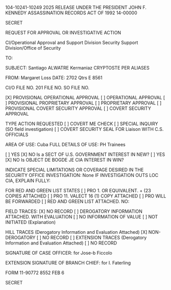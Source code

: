 104-10241-10249
2025 RELEASE UNDER THE PRESIDENT JOHN F. KENNEDY ASSASSINATION RECORDS ACT OF 1992
14-00000

SECRET

REQUEST FOR APPROVAL OR INVESTIGATIVE ACTION

CI/Operational Approval and Support Division
Security Support Division/Office of Security

TO:

SUBJECT: Santiago ALWATRE Kermaniaz
CRYPTOSTE PER ALIASES

FROM: Margaret Loss
DATE: 2702 Qtrs E
8561

CI/O FILE NO.
201 FILE NO.
SO FILE NO.

[X] PROVISIONAL OPERATIONAL APPROVAL
[ ] OPERATIONAL APPROVAL
[ ] PROVISIONAL PROPRIETARY APPROVAL
[ ] PROPRIETARY APPROVAL
[ ] PROVISIONAL COVERT SECURITY APPROVAL
[ ] COVERT SECURITY APPROVAL

TYPE ACTION REQUESTED
[ ] COVERT ME CHECK
[ ] SPECIAL INQUIRY (SO field investigation)
[ ] COVERT SECURITY SEAL FOR Liaison WITH C.S. OFFICIALS

AREA OF USE: Cuba
FULL DETAILS OF USE: PH Trainees

[ ] YES [X] NO Is a SECT OF U.S. GOVERNMENT INTEREST IN NEW?
[ ] YES [X] NO Is OBJECT DE BOGDE JE CIA INTEREST IN WIN?

INDICATE SPECIAL LIMITATIONS OR COVERAGE DESIRED IN THE SECURITY OFFICE INVESTIGATION: None
IF INVESTIGATION OUTS LOC CIA, EXPLAIN FULLY:

FOR RED AND GREEN LIST STATES
[ ] PRO 1. OR EQUIVALENT. + (23 COPIES ATTACHED
[ ] PRO 11. VALECT 16 (1) COPY ATTACHED
[ ] PRO WILL BE FORWARDED
[ ] RED AND GREEN LIST ATTACHED. NO:

FIELD TRACES:
[X] NO RECORD
[ ] DEROGATORY INFORMATION ATTACHED. WITH EVALUATION
[ ] NO INFORMATION OF VALUE
[ ] NOT INITIATED (Explanation)

HILL TRACES (Derogatory Information and Evaluation Attached)
[X] NON-DEROGATORY
[ ] NO RECORD
[ ] EXTENSION TRACES (Derogatory Information and Evaluation Attached)
[ ] NO RECORD

SIGNATURE OF CASE OFFICER:
for Jose-b Ficcolo

EXTENSION SIGNATURE OF BRANCH CHIEF:
for I. Faterling

FORM 11-90772
8552
FEB 6

SECRET
